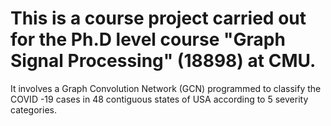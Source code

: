 # This is a course project carried out for the Ph.D level course "Graph Signal Processing" (18898) at CMU.

It involves a Graph Convolution Network (GCN) programmed to classify the COVID -19 cases in 48 contiguous states of USA according to 5 severity categories.
